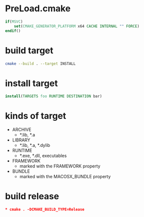# PreLoad.cmake
```cmake
if(MSVC)
    set(CMAKE_GENERATOR_PLATFORM x64 CACHE INTERNAL "" FORCE)
endif()
```

# build target
```sh
cmake --build . --target INSTALL
```

# install target
```cmake
install(TARGETS foo RUNTIME DESTINATION bar)
```

# kinds of target
* ARCHIVE
    * *.lib, *.a
* LIBRARY
    * *.lib, *.a, *.dylib
* RUNTIME
    * *.exe, *.dll, executables
* FRAMEWORK
    * marked with the FRAMEWORK property
* BUNDLE
    * marked with the MACOSX_BUNDLE property

# build release
```cmake
* cmake . -DCMAKE_BUILD_TYPE=Release
```
